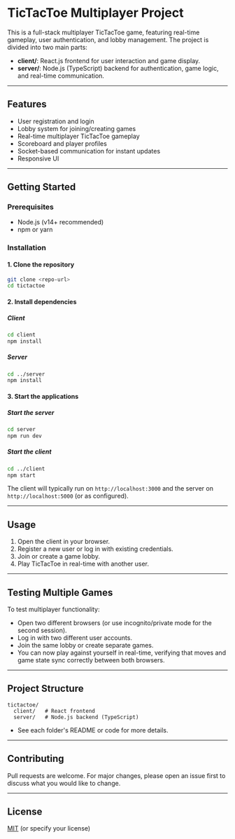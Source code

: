 # TicTacToe Multiplayer Project

This is a full-stack multiplayer TicTacToe game, featuring real-time gameplay, user authentication, and lobby management. The project is divided into two main parts:

- **client/**: React.js frontend for user interaction and game display.
- **server/**: Node.js (TypeScript) backend for authentication, game logic, and real-time communication.

---

## Features

- User registration and login
- Lobby system for joining/creating games
- Real-time multiplayer TicTacToe gameplay
- Scoreboard and player profiles
- Socket-based communication for instant updates
- Responsive UI

---

## Getting Started

### Prerequisites

- Node.js (v14+ recommended)
- npm or yarn

### Installation

#### 1. Clone the repository

```bash
git clone <repo-url>
cd tictactoe
```

#### 2. Install dependencies

##### Client

```bash
cd client
npm install
```

##### Server

```bash
cd ../server
npm install
```

#### 3. Start the applications

##### Start the server

```bash
cd server
npm run dev
```

##### Start the client

```bash
cd ../client
npm start
```

The client will typically run on `http://localhost:3000` and the server on `http://localhost:5000` (or as configured).

---

## Usage

1. Open the client in your browser.
2. Register a new user or log in with existing credentials.
3. Join or create a game lobby.
4. Play TicTacToe in real-time with another user.

---

## Testing Multiple Games

To test multiplayer functionality:

- Open two different browsers (or use incognito/private mode for the second session).
- Log in with two different user accounts.
- Join the same lobby or create separate games.
- You can now play against yourself in real-time, verifying that moves and game state sync correctly between both browsers.

---

## Project Structure

```
tictactoe/
  client/   # React frontend
  server/   # Node.js backend (TypeScript)
```

- See each folder's README or code for more details.

---

## Contributing

Pull requests are welcome. For major changes, please open an issue first to discuss what you would like to change.

---

## License

[MIT](LICENSE) (or specify your license)
